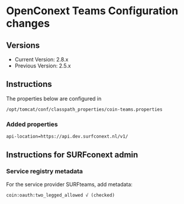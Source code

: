 # OpenConext Teams Configuration changes

## Versions
 - Current Version: 2.8.x
 - Previous Version: 2.5.x

## Instructions

The properties below are configured in

    /opt/tomcat/conf/classpath_properties/coin-teams.properties

### Added properties

    api-location=https://api.dev.surfconext.nl/v1/

## Instructions for SURFconext admin

### Service registry metadata

For the service provider SURFteams, add metadata:

    coin:oauth:two_legged_allowed √ (checked)
